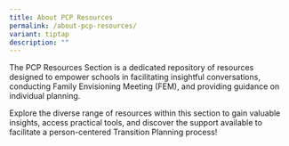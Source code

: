 ```yaml
---
title: About PCP Resources
permalink: /about-pcp-resources/
variant: tiptap
description: ""
---
```

<p>The PCP Resources Section is a dedicated repository of resources designed
to empower schools in facilitating insightful conversations, conducting
Family Envisioning Meeting (FEM), and providing guidance on individual
planning.&nbsp;&nbsp;</p>
<p>Explore the diverse range of resources within this section to gain valuable
insights, access practical tools, and discover the support available to
facilitate a person-centered Transition Planning process!&nbsp;</p>